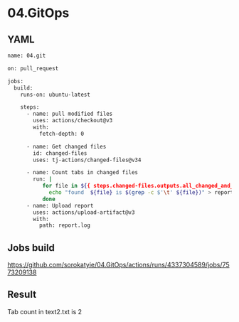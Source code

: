 # **04.GitOps**

## **YAML** ##

```bash
name: 04.git

on: pull_request

jobs:
  build:
    runs-on: ubuntu-latest

    steps:
      - name: pull modified files
        uses: actions/checkout@v3
        with:
          fetch-depth: 0

      - name: Get changed files
        id: changed-files
        uses: tj-actions/changed-files@v34

      - name: Count tabs in changed files
        run: |
           for file in ${{ steps.changed-files.outputs.all_changed_and_modified_files }}; do
             echo "found  ${file} is $(grep -c $'\t' ${file})" > report.log
           done
      - name: Upload report
        uses: actions/upload-artifact@v3
        with:
          path: report.log
```
## Jobs build
https://github.com/sorokatyie/04.GitOps/actions/runs/4337304589/jobs/7573209138

## Result
Tab count in text2.txt is 2